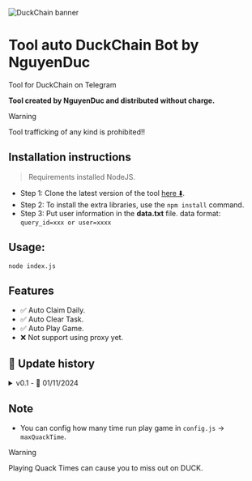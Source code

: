 ![DuckChain banner](https://file.coinexstatic.com/2024-09-09/34B45FA778862DCC98C70BB93F577727.png)

# Tool auto DuckChain Bot by NguyenDuc

Tool for DuckChain on Telegram

**Tool created by NguyenDuc and distributed without charge.**

> [!WARNING]
> Tool trafficking of any kind is prohibited!!

## Installation instructions

> Requirements installed NodeJS.

- Step 1: Clone the latest version of the tool [here ⬇️](https://github.com/nguyenduc3701/DuckChainBot.git).
- Step 2: To install the extra libraries, use the `npm install` command.
- Step 3: Put user information in the <b>data.txt</b> file.
  data format: `query_id=xxx or user=xxxx`

## Usage:

`node index.js`

## Features

- ✅ Auto Claim Daily.
- ✅ Auto Clear Task.
- ✅ Auto Play Game.
- ❌ Not support using proxy yet.

## 🔄 Update history

<details>
<summary>v0.1 - 📅 01/11/2024</summary>
- Provide resources for a preliminary look.
</details>

## Note

- You can config how many time run play game in `config.js` -> `maxQuackTime`.

> [!WARNING]
> Playing Quack Times can cause you to miss out on DUCK.
